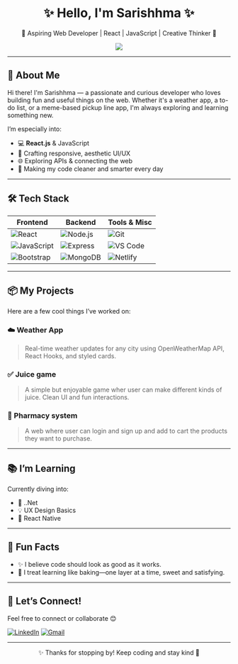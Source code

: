 <!-- README.md -->

<h1 align="center">✨ Hello, I'm Sarishhma ✨</h1>
<p align="center">
  🌼 Aspiring Web Developer | React | JavaScript | Creative Thinker 🌼
</p>

<p align="center">
  <img src="https://readme-typing-svg.demolab.com/?lines=Welcome+to+my+GitHub!;I+love+to+build+cool+things+💻;Let's+create+beautiful+UIs+together+🎨" />
</p>

---

## 🌟 About Me

Hi there! I'm Sarishhma — a passionate and curious developer who loves building fun and useful things on the web. Whether it's a weather app, a to-do list, or a meme-based pickup line app, I'm always exploring and learning something new.

I’m especially into:

- 💻 **React.js** & JavaScript
- 🎨 Crafting responsive, aesthetic UI/UX
- 🌐 Exploring APIs & connecting the web
- 🚀 Making my code cleaner and smarter every day

---

## 🛠️ Tech Stack

| Frontend | Backend | Tools & Misc |
|---------|---------|---------------|
| ![React](https://img.shields.io/badge/-React-61DAFB?logo=react&logoColor=fff) | ![Node.js](https://img.shields.io/badge/-Node.js-339933?logo=node.js&logoColor=fff) | ![Git](https://img.shields.io/badge/-Git-F05032?logo=git&logoColor=fff) |
| ![JavaScript](https://img.shields.io/badge/-JavaScript-F7DF1E?logo=javascript&logoColor=000) | ![Express](https://img.shields.io/badge/-Express-000?logo=express&logoColor=fff) | ![VS Code](https://img.shields.io/badge/-VS%20Code-007ACC?logo=visual-studio-code&logoColor=fff) |
| ![Bootstrap](https://img.shields.io/badge/-Bootstrap-7952B3?logo=bootstrap&logoColor=fff) | ![MongoDB](https://img.shields.io/badge/-MongoDB-47A248?logo=mongodb&logoColor=fff) | ![Netlify](https://img.shields.io/badge/-Netlify-00C7B7?logo=netlify&logoColor=fff) |

---

## 📦 My Projects

Here are a few cool things I’ve worked on:

### ☁️ Weather App
> Real-time weather updates for any city using OpenWeatherMap API, React Hooks, and styled cards.

### ✅ Juice game
> A simple but enjoyable game wher user can make different kinds of juice. Clean UI and fun interactions.

### 💌 Pharmacy system
> A web where user can login and sign up and add to cart the products they want to purchase.

---

## 📚 I’m Learning

Currently diving into:

- 🔧 ..Net
- 💡 UX Design Basics
- 📱 React Native

---

## 🌈 Fun Facts

- ✨ I believe code should look as good as it works.
- 🍰 I treat learning like baking—one layer at a time, sweet and satisfying.

---

## 🤝 Let’s Connect!

Feel free to connect or collaborate 😊

[![LinkedIn](https://img.shields.io/badge/-LinkedIn-0077B5?logo=linkedin&logoColor=white)](https://www.linkedin.com/in/sarishma-zimba-62508936a)
[![Gmail](https://img.shields.io/badge/-Email-D14836?logo=gmail&logoColor=white)](mailto:sarishma04@gmail.com)

---

<p align="center">✨ Thanks for stopping by! Keep coding and stay kind 🌸</p>
